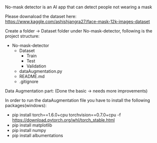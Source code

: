 No-mask detector is an AI app that can detect people not wearing a mask

Please downaload the dataset here: https://www.kaggle.com/ashishjangra27/face-mask-12k-images-dataset

Create a folder -> Dataset folder under No-mask-detector, following is the project structure:
- No-mask-detector
  - Dataset
    - Train
    - Test
    - Validation
  - dataAugmentation.py
  - README.md
  - .gitignore

Data Augmentation part: (Done the basic -> needs more improvements)

In order to run the dataAugmentation file you have to install the following packages(windows):
- pip install torch==1.6.0+cpu torchvision==0.7.0+cpu -f https://download.pytorch.org/whl/torch_stable.html
- pip install matplotlib
- pip install numpy
- pip install albumentations

